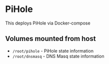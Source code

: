 # PiHole
This deploys PiHole via Docker-compose

## Volumes mounted from host

- `/root/pihole` - PiHole state information
- `/root/dnsmasq` - DNS Masq state information

